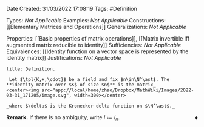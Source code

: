 <div class="topSpace"></div>

Date Created: 31/03/2022 17:08:19
Tags: #Definition

Types: _Not Applicable_
Examples: _Not Applicable_
Constructions: [[Elementary Matrices and Operations]]
Generalizations: _Not Applicable_

Properties: [[Basic properties of matrix operations]], [[Matrix invertible iff augmented matrix reducible to identity]]
Sufficiencies: _Not Applicable_
Equivalences: [[Identity function on a vector space is represented by the identity matrix]]
Justifications: _Not Applicable_

``` ad-Definition
title: Definition.

_Let $\tpl{K,+,\cdot}$ be a field and fix $n\in\N^\ast$. The **identity matrix over $K$ of size $n$** is the matrix_
<center><img src="app://local/home/zhao/Dropbox/MathWiki/Images/2022-03-31_171205/image.svg", width=300></center>

_where $\delta$ is the Kronecker delta function on $\N^\ast$._

```

**Remark.** If there is no ambiguity, write $I\coloneqq I_n$.<span style="float:right;">$\blacklozenge$</span>
